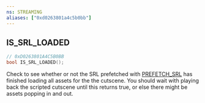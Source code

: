 ```yaml
---
ns: STREAMING
aliases: ["0xd0263801a4c5b0bb"]
---
```

## IS_SRL_LOADED

```c
// 0xD0263801A4C5B0BB
bool IS_SRL_LOADED();
```

Check to see whether or not the SRL prefetched with [PREFETCH_SRL](#_0x3D245789CE12982C) has finished loading all assets for the the cutscene. You should wait with playing back the scripted cutscene until this returns true, or else there might be assets popping in and out.

